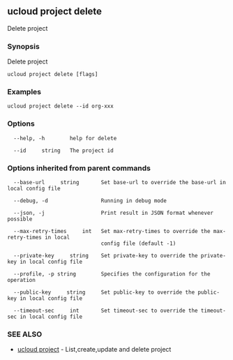 ## ucloud project delete

Delete project

### Synopsis

Delete project

```
ucloud project delete [flags]
```

### Examples

```
ucloud project delete --id org-xxx
```

### Options

```
  --help, -h        help for delete 

  --id     string   The project id 

```

### Options inherited from parent commands

```
  --base-url     string       Set base-url to override the base-url in local config file 

  --debug, -d                 Running in debug mode 

  --json, -j                  Print result in JSON format whenever possible 

  --max-retry-times     int   Set max-retry-times to override the max-retry-times in local
                              config file (default -1) 

  --private-key     string    Set private-key to override the private-key in local config file 

  --profile, -p string        Specifies the configuration for the operation 

  --public-key     string     Set public-key to override the public-key in local config file 

  --timeout-sec     int       Set timeout-sec to override the timeout-sec in local config file 

```

### SEE ALSO

* [ucloud project](developer/cli/cmd/ucloud/project)	 - List,create,update and delete project

